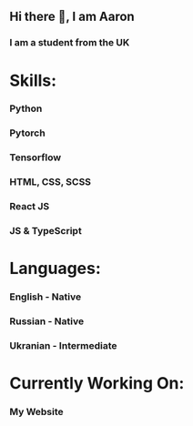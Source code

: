 ## Hi there 👋, I am Aaron
### I am a student from the UK

# Skills:
### Python
### Pytorch
### Tensorflow
### HTML, CSS, SCSS
### React JS
### JS & TypeScript

# Languages:
### English - Native
### Russian - Native
### Ukranian - Intermediate

# Currently Working On:
### My Website
